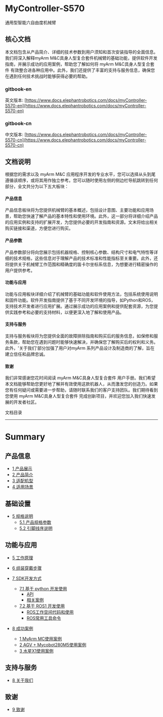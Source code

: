 # MyController-S570
通用型智能六自由度机械臂

核心文档
---

本文档包含从产品简介、详细的技术参数到用户须知和首次安装指导的全面信息。我们将深入解释myArm M&C具身人型复合套件机械臂的基础功能，提供软件开发指南，并展示成功的应用案例，帮助您了解如何将 myArm M&C具身人型复合套件 有效整合进各种应用中。此外，我们还提供了丰富的支持与服务信息，确保您在遇到任何技术挑战时能够获得必要的帮助。
### gitbook-en
英文版本: [https://www.docs.elephantrobotics.com/docs/myController-S570-en](https://www.docs.elephantrobotics.com/docs/myController-S570-en)
### gitbook-cn
中文版本: [https://www.docs.elephantrobotics.com/docs/myController-S570-cn](https://www.docs.elephantrobotics.com/docs/myController-S570-cn)

文档说明
---

根据您的需求以及 myArm M&C 应用程序开发的专业水平，您可以选择从头到尾遵循该顺序，或将其用作独立参考。您可以随时使用左侧的侧边栏导航跳转到任何部分，全文共分为以下五大板块：

#### 产品信息
产品信息板块将为您提供机械臂的基本概述，包括设计意图、主要功能和应用场景，帮助您快速了解产品的基本特性和使用环境。此外，这一部分将详细介绍产品的应用实例和支持的扩展开发，为您提供必要的开发指南和资源。文末将给出相关购买链接和渠道，方便您进行购买。

#### 产品参数
产品参数部分将向您展示包括机器规格、控制核心参数、结构尺寸和电气特性等详细的技术规格，这些信息对于理解产品的技术标准和性能指标至关重要。此外，还将提供关于机械臂工作范围和精确度的笛卡尔坐标系信息，为想要进行精密操作的用户提供参考。

#### 功能与应用
功能与应用板块详细介绍了机械臂的基础功能和软件使用方法，包括系统使用说明和固件功能。软件开发指南提供了基于不同开发环境的指导，如Python和ROS，支持技术开发者进行应用扩展。通过展示成功的应用案例和提供配套资源，为您提供实践参考和必要的支持材料，以便更深入地了解和使用产品。

#### 支持与服务
支持与服务板块将为您提供全面的故障排除指南和购买后的服务信息，如保修和服务条款，帮助您在遇到问题时能够快速解决，并确保您了解购买后的权利和义务。此外，'关于我们'部分加强了用户对myArm 系列产品设计及制造商的了解，旨在建立信任和品牌忠诚。

#### 致谢
我们非常感谢您花时间阅读 myArm M&C具身人型复合套件 用户手册。我们希望本文档能够帮助您更好地了解并有效使用这款机器人，从而激发您的创造力。如果您有任何疑问或需要进一步帮助，请随时联系我们的客户支持团队。我们期待看到您使用 myArm M&C具身人型复合套件 完成创新项目，并欢迎您加入我们快速发展的开发者社区。


文档目录

---


# Summary

## 产品信息
  - [1 产品展示]()
  - [2 产品简介]()
  - [3 适配机型]()
  - [4 适用场景]()

## 基础设置
  - [5 规格说明]()
    - [5.1 产品规格参数]()
    - [5.2 引脚线序说明]()

## 功能与应用
  - [5 工作原理]()
  - [6 组装穿戴步骤](4-FunctionsAndApplications/6-SDKDevelopment/6.1-S570/Wayofwearing.md)
  - [7 SDK开发方式](4-FunctionsAndApplications/6-SDKDevelopment/README.md)
    - [7.1 基于 python 开发使用](4-FunctionsAndApplications/6-SDKDevelopment/5.1-BasedOnPythonDevelopmentAndUse/1_download.md)
      - [API](4-FunctionsAndApplications/6-SDKDevelopment/5.1-BasedOnPythonDevelopmentAndUse/2_API.md)
      - [相关案例](4-FunctionsAndApplications/6-SDKDevelopment/5.1-BasedOnPythonDevelopmentAndUse/3_example.md)
    - [7.2 基于 ROS1 开发使用](4-FunctionsAndApplications/6-SDKDevelopment/5.2-DevelopmentAndUseBasedOnROS1/1_download.md)
      - [ROS工作空间代码和使用](4-FunctionsAndApplications/6-SDKDevelopment/5.2-DevelopmentAndUseBasedOnROS1/2_workcode.md)
      - [ROS常用工具命令](4-FunctionsAndApplications/6-SDKDevelopment/5.2-DevelopmentAndUseBasedOnROS1/3_ROScode.md)

  - [8 成功案例](4-FunctionsAndApplications/7-SuccessfulCases/MC_control.md)
    * [1 MyArm MC使用案例](4-FunctionsAndApplications/7-SuccessfulCases/MC_control.md)
    * [2 AGV + Mycobot280M5使用案例](4-FunctionsAndApplications/7-SuccessfulCases/agv_control.md)
    * [3 水星X1使用案例](4-FunctionsAndApplications/7-SuccessfulCases/x1_control.md)


## 支持与服务

  - [8 关于我们](5-SupportAndService/5-SupportAndService.md)

## 致谢

  - [9 致谢](6-Acknowledgments/6-Acknowledgments.md)
